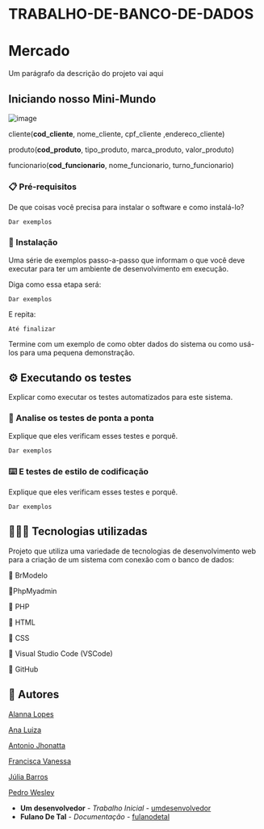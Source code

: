 # TRABALHO-DE-BANCO-DE-DADOS
# Mercado 

Um parágrafo da descrição do projeto vai aqui

## Iniciando nosso Mini-Mundo
![image](https://github.com/vanessamarinh0/TRABALHO-DE-BANCO-DE-DADOS/assets/111614156/34771733-a8f0-4130-8ffb-fd8988b34d18)


cliente(**cod_cliente**, nome_cliente, cpf_cliente ,endereco_cliente)

produto(**cod_produto**, tipo_produto, marca_produto, valor_produto)

funcionario(**cod_funcionario**, nome_funcionario, turno_funcionario)

### 📋 Pré-requisitos

De que coisas você precisa para instalar o software e como instalá-lo?

```
Dar exemplos
```

### 🔧 Instalação

Uma série de exemplos passo-a-passo que informam o que você deve executar para ter um ambiente de desenvolvimento em execução.

Diga como essa etapa será:

```
Dar exemplos
```

E repita:

```
Até finalizar
```

Termine com um exemplo de como obter dados do sistema ou como usá-los para uma pequena demonstração.

## ⚙️ Executando os testes

Explicar como executar os testes automatizados para este sistema.

### 🔩 Analise os testes de ponta a ponta

Explique que eles verificam esses testes e porquê.

```
Dar exemplos
```

### ⌨️ E testes de estilo de codificação

Explique que eles verificam esses testes e porquê.

```
Dar exemplos
```

## 👩🏻‍💻 Tecnologias utilizadas
Projeto que utiliza uma variedade de tecnologias de desenvolvimento web para a criação de um sistema com conexão com o banco de dados:

📍 BrModelo

📍PhpMyadmin

📍 PHP

📍 HTML

📍 CSS

📍 Visual Studio Code (VSCode)

📍 GitHub

## 👥 Autores
[Alanna Lopes]()

[Ana Luiza]()

[Antonio Jhonatta](https://github.com/Jhonatta-oliveira)

[Francisca Vanessa](https://github.com/vanessamarinh0)

[Júlia Barros](https://github.com/Juliabarros-info)

[Pedro Wesley](https://github.com/byID887766pedro)


* **Um desenvolvedor** - *Trabalho Inicial* - [umdesenvolvedor](https://github.com/linkParaPerfil)
* **Fulano De Tal** - *Documentação* - [fulanodetal](https://github.com/linkParaPerfil)
